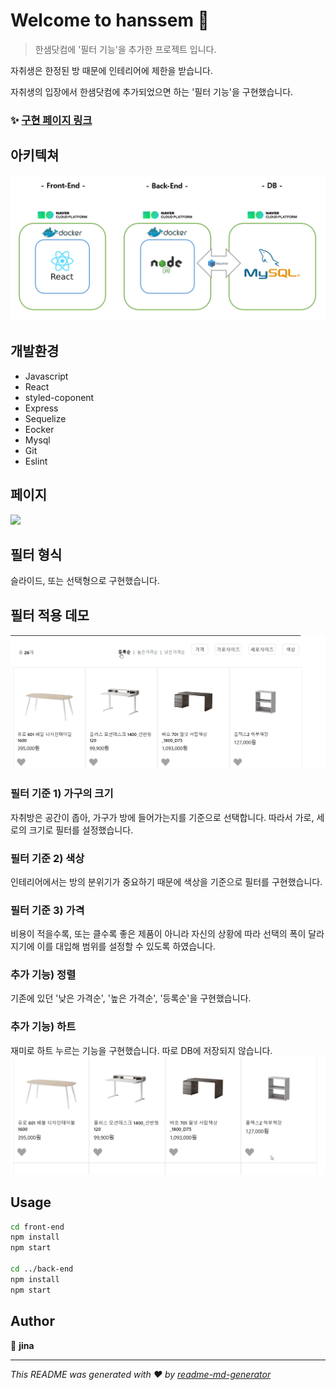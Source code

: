 # Welcome to hanssem 👋

> 한샘닷컴에 '필터 기능'을 추가한 프로젝트 입니다.

자취생은 한정된 방 때문에 인테리어에 제한을 받습니다.

자취생의 입장에서 한샘닷컴에 추가되었으면 하는 '필터 기능'을 구현했습니다.


### ✨ [구현 페이지 링크](http://sonjina.site/)


## 아키텍쳐
<img src="asset/architecture.PNG">

## 개발환경
- Javascript
- React
- styled-coponent
- Express
- Sequelize
- Eocker
- Mysql
- Git
- Eslint


## 페이지
![](asset/overview.gif)

## 필터 형식
슬라이드, 또는 선택형으로 구현했습니다.


## 필터 적용 데모
![](asset/filter.gif)


### 필터 기준 1) 가구의 크기

자취방은 공간이 좁아, 가구가 방에 들어가는지를 기준으로 선택합니다.
 따라서 가로, 세로의 크기로 필터를 설정했습니다.

### 필터 기준 2) 색상
인테리어에서는 방의 분위기가 중요하기 때문에 색상을 기준으로 필터를 구현했습니다.

### 필터 기준 3) 가격
비용이 적을수록, 또는 클수록 좋은 제품이 아니라 자신의 상황에 따라 선택의 폭이 달라지기에 이를 대입해 범위를 설정할 수 있도록 하였습니다.

### 추가 기능) 정렬

기존에 있던 '낮은 가격순', '높은 가격순', '등록순'을 구현했습니다.

### 추가 기능) 하트
재미로 하트 누르는 기능을 구현했습니다. 따로 DB에 저장되지 않습니다.
![](asset/heart.gif)


## Usage

```sh
cd front-end
npm install
npm start

cd ../back-end
npm install
npm start
```

## Author

👤 **jina**


***
_This README was generated with ❤️ by [readme-md-generator](https://github.com/kefranabg/readme-md-generator)_